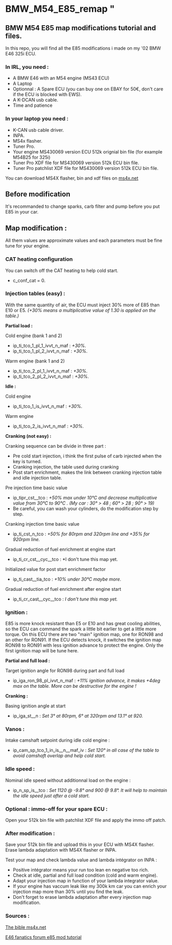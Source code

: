 # BMW_M54_E85_remap  "

## BMW M54 E85 map modifications tutorial and files. ##

In this repo, you will find all the E85 modifications i made on my '02 BMW E46 325i ECU.

### In IRL, you need : 
* A BMW E46 with an M54 engine (MS43 ECU)
* A Laptop
* Optionnal : A Spare ECU (you can buy one on EBAY for 50€, don't care if the ECU is blocked with EWS).
* A K-DCAN usb cable.
* Time and patience

### In your laptop you need :
* K-CAN usb cable driver.
* INPA.
* MS4x flasher.
* Tuner Pro.
* Your engine MS430069 version ECU 512k orignial bin file (for example M54B25 for 325i)
* Tuner Pro XDF file for MS430069 version 512k ECU bin file.
* Tuner Pro patchlist XDF file for MS430069 version 512k ECU bin file.

You can download MS4X flasher, bin and xdf files on [ms4x.net](https://www.ms4x.net/index.php?title=Main_Page)

## Before modification ##

It's recommanded to change sparks, carb filter and pump before you put E85 in your car.

## Map modification : ##

All them values are approximate values and each parameters must be fine tune for your engine.

### CAT heating configuration ###

You can switch off the CAT heating to help cold start.
* c_conf_cat = 0.

### Injection tables (easy) : 

With the same quantity of air, the ECU must inject 30% more of E85 than E10 or E5.
*(+30% means a multiplicative value of 1.30 is applied on the table.)*

**Partial load :**

Cold engine (bank 1 and 2)
* ip_ti_tco_1_pl_1_ivvt_n_maf :  *+30%.*
* ip_ti_tco_1_pl_2_ivvt_n_maf :  *+30%.*

Warm engine (bank 1 and 2)
* ip_ti_tco_2_pl_1_ivvt_n_maf :  *+30%.*
* ip_ti_tco_2_pl_2_ivvt_n_maf :  *+30%.*

**Idle :**

Cold engine 
* ip_ti_tco_1_is_ivvt_n_maf :  *+30%.*

Warm engine
* ip_ti_tco_2_is_ivvt_n_maf :  *+30%.*

**Cranking (not easy) :**

Cranking sequence can be divide in three part :
* Pre cold start injection, i think the first pulse of carb injected when the key is turned.
* Cranking injection, the table used during cranking
* Post start enrichment, makes the link between cranking injection table and idle injection table.

Pre injection time basic value
* ip_tipr_cst__tco : *+50% max under 10°C and decrease multiplicative value from 30°C to 90°C . (My car : 30° > 48 ; 60° > 28 ; 90° > 19)*
* Be careful, you can wash your cylinders, do the modification step by step.

Cranking injection time basic value
* ip_ti_cst_n_tco : *+50% for 80rpm and 320rpm line and +35% for 920rpm line.*

Gradual reduction of fuel enrichment at engine start
* ip_ti_cr_cst__cyc__tco : *I don't tune this map yet.

Initialized value for post start enrichment factor 
* ip_ti_cast__tia_tco : *+10% under 30°C maybe more.*

Gradual reduction of fuel enrichment after engine start
* ip_ti_cr_cast__cyc__tco : *I don't tune this map yet.*


### Ignition : 

E85 is more knock resistant than E5 or E10 and has great cooling abilities, so the ECU can command the spark a little bit earlier to get a little more torque.
On this ECU there are two "main" ignition map, one for RON98 and an other for RON91. If the ECU detects knock, it switches the ignition map RON98 to RON91 with less ignition advance to protect the engine. Only the first ignition map will be tune here.

**Partial and full load :**

Target ignition angle for RON98 during part and full load
* ip_iga_ron_98_pl_ivvt_n_maf : *+11% ignition advance, it makes +4deg max on the table. More can be destructive for the engine !*


**Cranking :**

Basing ignition angle at start
* ip_iga_st__n : *Set 3° at 80rpm, 6° at 320rpm and 13.1° at 920.*


### Vanos : 

Intake camshaft setpoint during idle cold engine : 
* ip_cam_sp_tco_1_in_is__n__maf_iv : *Set 120° in all case of the table to avoid camshaft overlap and help cold start.*

### Idle speed : 

Nominal idle speed without additionnal load on the engine : 
* ip_n_sp_is__tco : *Set 1120 @ -9.8° and 900 @ 9.8°. It will help to maintain the idle speed just after a cold start.*

### Optional : immo-off for your spare ECU : 

Open your 512k bin file with patchlist XDF file and apply the immo off patch.

### After modification :

Save your 512k bin file and upload this in your ECU with MS4X flasher.
Erase lambda adaptation with MS4X flasher or INPA.

Test your map and check lambda value and lambda intégrator on INPA : 
* Positive intégrator means your run too lean en negative too rich.
* Check at idle, partial and full load condition (cold and warm engine).
* Adapt your injection map in function of your lambda integrator value.
* If your engine has vaccum leak like my 300k km car you can enrich your injection map more than 30% until you find the leak.
* Don't forget to erase lambda adaptation after every injection map modification.

### Sources : ##

[The bible ms4x.net](https://www.ms4x.net/index.php?title=Main_Page)

[E46 fanatics forum e85 mod tutorial](https://www.e46fanatics.com/threads/m54-e-85-tuning-n-a-ms43.1263149/)
